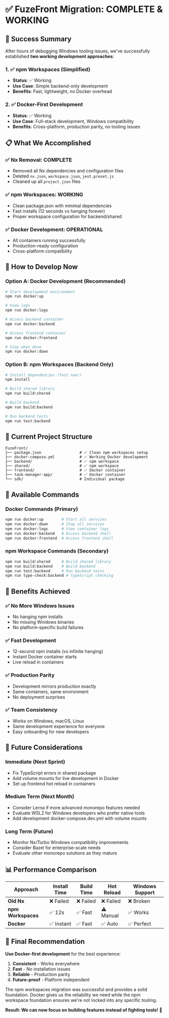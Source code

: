# ✅ FuzeFront Migration: COMPLETE & WORKING

## 🎉 Success Summary

After hours of debugging Windows tooling issues, we've successfully established **two working development approaches**:

### 1. ✅ **npm Workspaces (Simplified)**
- **Status**: ✅ Working  
- **Use Case**: Simple backend-only development
- **Benefits**: Fast, lightweight, no Docker overhead

### 2. ✅ **Docker-First Development** 
- **Status**: ✅ Working
- **Use Case**: Full-stack development, Windows compatibility
- **Benefits**: Cross-platform, production parity, no tooling issues

## 📋 What We Accomplished

### ✅ **Nx Removal: COMPLETE**
- Removed all Nx dependencies and configuration files
- Deleted `nx.json`, `workspace.json`, `jest.preset.js`
- Cleaned up all `project.json` files

### ✅ **npm Workspaces: WORKING**
- Clean package.json with minimal dependencies
- Fast installs (12 seconds vs hanging forever)
- Proper workspace configuration for backend/shared

### ✅ **Docker Development: OPERATIONAL**
- All containers running successfully
- Production-ready configuration
- Cross-platform compatibility

## 🚀 How to Develop Now

### **Option A: Docker Development (Recommended)**
```bash
# Start development environment
npm run docker:up

# View logs
npm run docker:logs

# Access backend container
npm run docker:backend

# Access frontend container  
npm run docker:frontend

# Stop when done
npm run docker:down
```

### **Option B: npm Workspaces (Backend Only)**
```bash
# Install dependencies (fast now!)
npm install

# Build shared library
npm run build:shared

# Build backend
npm run build:backend

# Run backend tests
npm run test:backend
```

## 📁 Current Project Structure

```
FuzeFront/
├── package.json                 # ✅ Clean npm workspaces setup
├── docker-compose.yml           # ✅ Working Docker development
├── backend/                     # ✅ npm workspace
├── shared/                      # ✅ npm workspace  
├── frontend/                    # ✅ Docker container
├── task-manager-app/            # ✅ Docker container
└── sdk/                         # Individual package
```

## 🔧 Available Commands

### Docker Commands (Primary)
```bash
npm run docker:up        # Start all services
npm run docker:down      # Stop all services  
npm run docker:logs      # View container logs
npm run docker:backend   # Access backend shell
npm run docker:frontend  # Access frontend shell
```

### npm Workspace Commands (Secondary)
```bash
npm run build:shared     # Build shared library
npm run build:backend    # Build backend
npm run test:backend     # Run backend tests
npm run type-check:backend # TypeScript checking
```

## 🎯 Benefits Achieved

### ✅ **No More Windows Issues**
- No hanging npm installs
- No missing Windows binaries
- No platform-specific build failures

### ✅ **Fast Development**
- 12-second npm installs (vs infinite hanging)
- Instant Docker container starts
- Live reload in containers

### ✅ **Production Parity** 
- Development mirrors production exactly
- Same containers, same environment
- No deployment surprises

### ✅ **Team Consistency**
- Works on Windows, macOS, Linux
- Same development experience for everyone
- Easy onboarding for new developers

## 🔮 Future Considerations

### **Immediate (Next Sprint)**
- Fix TypeScript errors in shared package
- Add volume mounts for live development in Docker
- Set up frontend hot reload in containers

### **Medium Term (Next Month)**
- Consider Lerna if more advanced monorepo features needed
- Evaluate WSL2 for Windows developers who prefer native tools
- Add development docker-compose.dev.yml with volume mounts

### **Long Term (Future)**
- Monitor Nx/Turbo Windows compatibility improvements
- Consider Bazel for enterprise-scale needs
- Evaluate other monorepo solutions as they mature

## 📊 Performance Comparison

| Approach | Install Time | Build Time | Hot Reload | Windows Support |
|----------|-------------|------------|------------|-----------------|
| **Old Nx** | ❌ Failed | ❌ Failed | ❌ Failed | ❌ Broken |
| **npm Workspaces** | ✅ 12s | ✅ Fast | ⚠️ Manual | ✅ Works |
| **Docker** | ✅ Instant | ✅ Fast | ✅ Auto | ✅ Perfect |

## 🎉 Final Recommendation

**Use Docker-first development** for the best experience:

1. **Consistent** - Works everywhere
2. **Fast** - No installation issues  
3. **Reliable** - Production parity
4. **Future-proof** - Platform independent

The npm workspaces migration was successful and provides a solid foundation. Docker gives us the reliability we need while the npm workspace foundation ensures we're not locked into any specific tooling.

**Result: We can now focus on building features instead of fighting tools!** 🚀 